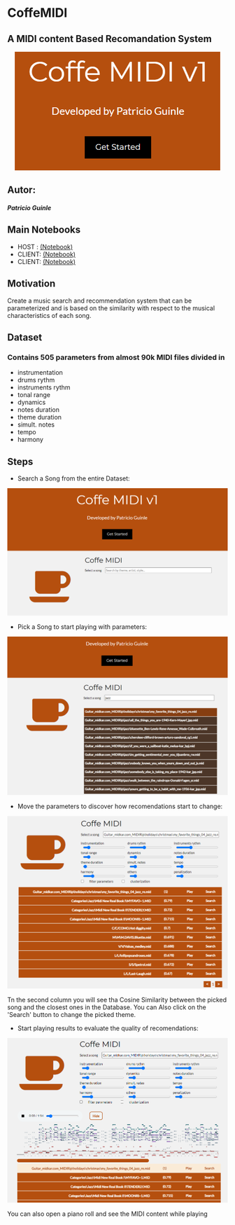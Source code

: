 # CoffeMIDI

## A MIDI content Based Recomandation System

<p align="center">
  <img src="https://github.com/PatricioGuinle/CoffeMIDI/blob/main/readme%20img/start.png?raw=true" alt="Coffe MIDI"/>
</p>

## Autor:
##### Patricio Guinle

## Main Notebooks

* HOST : [(Notebook)](https://github.com/PatricioGuinle/CoffeMIDI/blob/main/HOST.ipynb)
* CLIENT: [(Notebook)](https://github.com/PatricioGuinle/CoffeMIDI/blob/main/CLIENT.ipynb)
* CLIENT: [(Notebook)](https://github.com/PatricioGuinle/CoffeMIDI/blob/main/Dataset_Generator.ipynb)


## Motivation 

Create a music search and recommendation system that can be parameterized and is based on the similarity with respect to the musical characteristics of each song.


## Dataset 

### Contains 505 parameters from almost 90k MIDI files divided in 

* instrumentation
* drums rythm
* instruments rythm
* tonal range
* dynamics
* notes duration
* theme duration
* simult. notes
* tempo
* harmony

## Steps 

* Search a Song from the entire Dataset:

<p align="center">
  <img src="https://github.com/PatricioGuinle/CoffeMIDI/blob/main/readme%20img/step1.png?raw=true" alt="Coffe MIDI Step1"/>
</p>

* Pick a Song to start playing with parameters:

<p align="center">
  <img src="https://github.com/PatricioGuinle/CoffeMIDI/blob/main/readme%20img/step 2.png?raw=true" alt="Coffe MIDI Step2"/>
</p>

* Move the parameters to discover how recomendations start to change:

<p align="center">
  <img src="https://github.com/PatricioGuinle/CoffeMIDI/blob/main/readme%20img/step 3.png?raw=true" alt="Coffe MIDI Step3"/>
</p>

Tn the second column you will see tha Cosine Similarity between the picked song and the closest ones in the Database. You can Also click on the 'Search' button to change the picked theme.

* Start playing results to evaluate the quality of recomendations:

<p align="center">
  <img src="https://github.com/PatricioGuinle/CoffeMIDI/blob/main/readme%20img/step 4.png?raw=true" alt="Coffe MIDI Step4"/>
</p>

You can also open a piano roll and see the MIDI content while playing 
